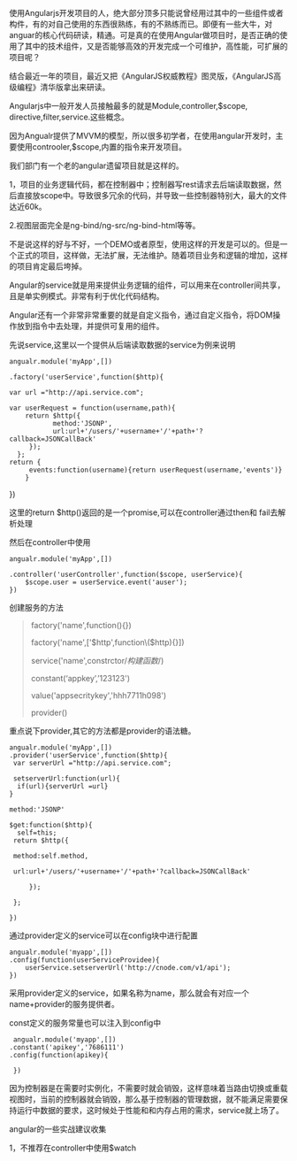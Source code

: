 使用Angularjs开发项目的人，绝大部分顶多只能说曾经用过其中的一些组件或者构件，有的对自己使用的东西很熟练，有的不熟练而已。即便有一些大牛，对anguar的核心代码研读，精通。可是真的在使用Angular做项目时，是否正确的使用了其中的技术组件，又是否能够高效的开发完成一个可维护，高性能，可扩展的项目呢？

结合最近一年的项目，最近又把《AngularJS权威教程》图灵版，《AngularJS高级编程》清华版拿出来研读。

Angularjs中一般开发人员接触最多的就是Module,controller,$scope, directive,filter,service.这些概念。

因为Angualr提供了MVVM的模型，所以很多初学者，在使用angular开发时，主要使用controoler,$scope,内置的指令来开发项目。

我们部门有一个老的angular遗留项目就是这样的。

1，项目的业务逻辑代码，都在控制器中；控制器写rest请求去后端读取数据，然后直接放scope中。导致很多冗余的代码，并导致一些控制器特别大，最大的文件达近60k。

2.视图层面完全是ng-bind\/ng-src\/ng-bind-html等等。

不是说这样的好与不好，一个DEMO或者原型，使用这样的开发是可以的。但是一个正式的项目，这样做，无法扩展，无法维护。随着项目业务和逻辑的增加，这样的项目肯定最后垮掉。

Angular的service就是用来提供业务逻辑的组件，可以用来在controller间共享，且是单实例模式。非常有利于优化代码结构。

Angular还有一个非常非常重要的就是自定义指令，通过自定义指令，将DOM操作放到指令中去处理，并提供可复用的组件。

先说service,这里以一个提供从后端读取数据的service为例来说明

```
angualr.module('myApp',[])

.factory('userService',function($http){

var url ="http://api.service.com";

var userRequest = function(username,path){
    return $http({
           method:'JSONP',
           url:url+'/users/'+username+'/'+path+'?callback=JSONCallBack'
     });
  };
return {
     events:function(username){return userRequest(username,'events')}
    }
```

}\)

这里的return $http\(\)返回的是一个promise,可以在controller通过then和 fail去解析处理

然后在controller中使用

```
angualr.module('myApp',[])

.controller('userController',function($scope, userService){
    $scope.user = userService.event('auser');
})
```

创建服务的方法

> factory\('name',function\(\){}\)
> 
> factory\('name',\['$http',function\($http\){}\]\)
> 
> service\('name',constrctor\/_构建函数_\/\)
> 
> constant\(‘appkey’,’123123'\)
> 
> value\('appsecritykey','hhh7711h098'\)
> 
> provider\(\)

重点说下provider,其它的方法都是provider的语法糖。

```
angualr.module('myApp',[])
.provider('userService',function($http){
 var serverUrl ="http://api.service.com";

 setserverUrl:function(url){
  if(url){serverUrl =url}
}

method:'JSONP'

$get:function($http){
  self=this;
 return $http({

 method:self.method,

 url:url+'/users/'+username+'/'+path+'?callback=JSONCallBack'

     });

 };

})
```

通过provider定义的service可以在config块中进行配置

```
angualr.module('myapp',[])
.config(function(userServiceProvidee){
    userService.setserverUrl('http://cnode.com/v1/api');
})
```

采用provider定义的service，如果名称为name，那么就会有对应一个name+provider的服务提供者。

const定义的服务常量也可以注入到config中

```
 angualr.module('myapp',[])
.constant('apikey','7686111')
.config(function(apikey){

 })
```

因为控制器是在需要时实例化，不需要时就会销毁，这样意味着当路由切换或重载视图时，当前的控制器就会销毁，那么基于控制器的管理数据，就不能满足需要保持运行中数据的要求，这时候处于性能和和内存占用的需求，service就上场了。

angular的一些实战建议收集

1，不推荐在controller中使用$watch

